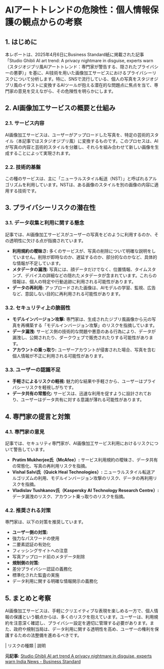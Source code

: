 # AIアートトレンドの危険性：個人情報保護の観点からの考察

## 1. はじめに

本レポートは、2025年4月6日にBusiness Standard紙に掲載された記事「Studio Ghibli AI art trend: A privacy nightmare in disguise, experts warn（スタジオジブリ風AIアートトレンド：専門家が警告する、隠されたプライバシーの悪夢）」を基に、AI技術を用いた画像加工サービスにおけるプライバシーリスクについて分析します。特に、SNSで流行している、個人の写真をスタジオジブリ風のイラストに変換するAIツールが抱える潜在的な問題点に焦点を当て、専門家の意見を交えながら、その危険性を明らかにします。

## 2. AI画像加工サービスの概要と仕組み

### 2.1. サービス内容

AI画像加工サービスは、ユーザーがアップロードした写真を、特定の芸術的スタイル（本記事ではスタジオジブリ風）に変換するものです。このプロセスは、AIが写真の内容と芸術的スタイルを分離し、それらを組み合わせて新しい画像を生成することによって実現されます。

### 2.2. 技術的基盤

この種のサービスは、主に「ニューラルスタイル転送（NST）」と呼ばれるアルゴリズムを利用しています。NSTは、ある画像のスタイルを別の画像の内容に適用する技術です。

## 3. プライバシーリスクの潜在性

### 3.1. データ収集と利用に関する懸念

記事では、AI画像加工サービスがユーザーの写真をどのように利用するのか、その透明性に欠ける点が指摘されています。

* **利用規約の曖昧さ:** 多くのサービスが、写真の削除について明確な説明をしていません。削除が即時なのか、遅延するのか、部分的なのかなど、具体的な情報が不足しています。
* **メタデータの漏洩:** 写真には、顔データだけでなく、位置情報、タイムスタンプ、デバイスの詳細などの隠れたメタデータが含まれています。これらの情報は、個人の特定や行動追跡に利用される可能性があります。
* **データの再利用:** アップロードされた画像は、AIモデルの学習、監視、広告など、意図しない目的に再利用される可能性があります。

### 3.2. セキュリティ上の脆弱性

* **モデルインバージョン攻撃:** 専門家は、生成されたジブリ風画像から元の写真を再構築する「モデルインバージョン攻撃」のリスクを指摘しています。
* **データ漏洩:** サービス側の技術的な問題や悪意のある行為により、データが漏洩し、公開されたり、ダークウェブで販売されたりする可能性があります。
* **アカウントの乗っ取り:** ユーザーアカウントが侵害された場合、写真を含む個人情報が不正に利用される可能性があります。

### 3.3. ユーザーの認識不足

* **手軽さによるリスクの軽視:** 魅力的な結果や手軽さから、ユーザーはプライバシーリスクを軽視しがちです。
* **データ共有の常態化:** サービスは、迅速な利用を促すように設計されており、ユーザーはデータ共有に対する意識が薄れる可能性があります。

## 4. 専門家の提言と対策

### 4.1. 専門家の意見

記事では、セキュリティ専門家が、AI画像加工サービス利用におけるリスクについて警告しています。

* **Pratim Mukherjee氏（McAfee）:** サービス利用規約の曖昧さ、データ共有の常態化、写真の再利用リスクを指摘。
* **Vishal Salvi氏（Quick Heal Technologies）:** ニューラルスタイル転送アルゴリズムの利用、モデルインバージョン攻撃のリスク、データの再利用リスクを指摘。
* **Vladislav Tushkanov氏（Kaspersky AI Technology Research Centre）:** データ漏洩のリスク、アカウント乗っ取りのリスクを指摘。

### 4.2. 推奨される対策

専門家は、以下の対策を推奨しています。

* **ユーザー側の対策:**
 * 強力なパスワードの使用
 * 二要素認証の有効化
 * フィッシングサイトへの注意
 * 写真アップロード前のメタデータ削除
* **規制側の対策:**
 * 差分プライバシー認証の義務化
 * 標準化された監査の実施
 * データ利用に関する明確な情報開示の義務化

## 5. まとめと考察

AI画像加工サービスは、手軽にクリエイティブな表現を楽しめる一方で、個人情報の保護という観点からは、多くのリスクを抱えています。ユーザーは、利用規約を注意深く確認し、プライバシー設定を適切に管理する必要があります。また、政府や規制当局は、データ利用に関する透明性を高め、ユーザーの権利を保護するための法整備を進めるべきです。

| リスクの種類 | 説明 

**元記事:** [Studio Ghibli AI art trend A privacy nightmare in disguise, experts warn India News - Business Standard](https://www.business-standard.com/india-news/studio-ghibli-ai-art-trend-a-privacy-nightmare-in-disguise-experts-warn-125040600343_1.html)